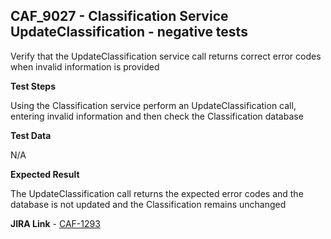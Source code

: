 ## CAF_9027 - Classification Service UpdateClassification - negative tests ##

Verify that the UpdateClassification service call returns correct error codes when invalid information is provided

**Test Steps**

Using the Classification service perform an UpdateClassification call, entering invalid information and then check the Classification database

**Test Data**

N/A

**Expected Result**

The UpdateClassification call returns the expected error codes and the database is not updated and the Classification remains unchanged

**JIRA Link** - [CAF-1293](https://jira.autonomy.com/browse/CAF-1293)


